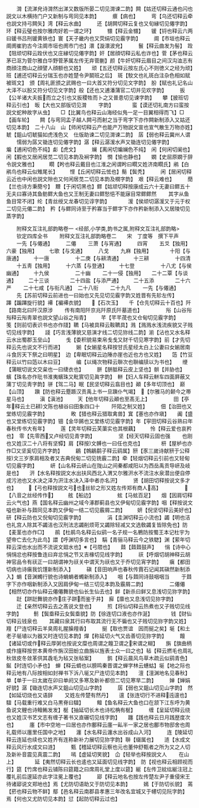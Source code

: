 <!-- { "loadSidebar": true } -->
　　潸【流涕皃诗潸然出涕又数版所晏二切见潸谏二韵】闗【姑还切释云通也闪也説文以木横持门户又新制与弯同见本韵】　　　癏【病也】　　　弯【乌还切释云牵也説文持弓闗矢】湾【释云水曲】　　　还【胡闗切释云复也又旬縁切见僊字韵】　　　环【释云璧也按尔雅肉好若一谓之环】　　　镮【释云金镮】　　锾【锊也释云六两曰锾书吕刑锾黄铁也】寰【天子畿内也又荧绢切见霰字韵】　　　阛【市垣也释云阛阓崔豹古今注阛市垣也阓市门也】澴【漩澴波皃】　　　鬟【释云曲发为髻】　跧【阻顽切释云跧伏也又庄縁切见僊字韵】奸【居顔切释云私也诈也】菅【茅也释云茅已沤为菅尔雅白华野菅茅属左传无弃菅蒯】颜【牛奸切释云眉目之间汉沟洫志有商顔注商山之顔譬人顔额也又姓】　　顽【五还切释云按左氏心不则徳义之经为顽】　班【逋还切释云分瑞玉也亦姓楚令尹鬬班之后】　斑【駮文也礼斑白注杂色相如赋被斑文】　颁【周礼匪颁之武赐也一曰大首又符分切见文字韵】　朌【赋也礼记名山大泽不以朌又符分切见文字韵】般【还也又逋潘蒲官二切并见欢字韵】　　　扳【公羊诸大夫扳而立之引也又扳稷牲而卜之又普患切见谏字韵】　　攀【披班切释云引也】　昄【大也又部版切见潸
　　字韵】　　　　蛮【谟还切礼南方曰蛮按説文蛇种故字从虫】　　□【比翼鸟也释云山海经似鳬一足一目翼相得而飞】□【画车轮】　　闗【与弯同孟子越人闗弓而射之当于弯字下亦作闗新制添入又姑还切见本韵】　二十八山　山【师闲切释云产也能产万物説文宣也宣气散生万物亦姓】　　　虦【鉏山切虦猫如虎浅色又　仕版助谏二切见潸谏二韵】　孱【弱也释云冀州人谓
　　懦弱为孱又锄连切见僊字韵】潺【释云潺湲水声又锄连切见僊字韵】　　　　斒【逋闲切色不纯】虨【虎文】　　　斓【离闲切斒斓色不纯】　闲【何闲切阑也】　　闲【腵也又居闲居苋二切见本韵及裥字韵】　憪【愉也静也】　　嫺【史屈原嫺于辞令説文雅也】
　　瞯【盻也释云戴目也江淮之闲谓盻曰瞯又姓济南瞯氏】鹇【白鹇鸟也释云似雉尾长】
　　悭【丘闲切释云恡也】鬜【鬓秃】　　　闲【居闲切释云近也中闲也説文隙也又何闲居苋二切见本韵及橌字韵】　艰【释云难也】　　　蕑【兰也诗方秉蕑兮】　黫【于闲切黑也】鳏【姑顽切释按康成云六十无妻曰鳏五十无夫曰寡诗其鱼鲂鳏大鱼也又王制无妻曰鳏愁悒不能寐目常鳏鳏然
　　其字从鱼鱼目常不闭】纶【青丝绶又龙春切见谆字韵】　　　　湲【侯顽切潺湲又于元于权二切见元僊二韵】　矜【与鳏同诗至于矜寡当于鳏字下亦作矜新制添入又居陵切见蒸字韵】

　　附释文互注礼部韵略卷一
<经部,小学类,韵书之属,附释文互注礼部韵略>
　　钦定四库全书
　　附释文互注礼部韵略卷二　　宋　丁度等　撰下平声
　　一先【与僊通】　　　二僊
　　三萧【与宵通】　　　四宵
　　五爻【独用】　　　　六豪【独用】
　　七歌【与戈通】　　　八戈
　　九麻【独用】　　　　十阳【与唐通】
　　十一唐　　　　　十二庚【与耕清通】
　　十三耕　　　　　十四清
　　十五靑【独用】　　　十六蒸【与登通】
　　十七登　　　　　十八尤【与侯幽通】
　　十九侯　　　　　二十幽
　　二十一侵【独用】　　二十二覃【与谈通】
　　二十三谈　　　　二十四盐【与添严通】
　　二十五添　　　　二十六严
　　二十七咸【与衔凡通】　二十八衔
　　二十九凡
　　一先【与僊通】
　　先【苏前切释云前进也一曰始也又先见切见霰字韵又姓晋有先轸左传】　　　　蹮【蹁蹮旋行貌】褼【褊褼衣貌】　　【石次玉】　　千【仓先切释云十百也】阡【路南北曰阡汉原涉
　　传有南阳阡京兆阡原氏阡墓道也】　　　　　谸【山谷谸谸释云谸靑翠也説文望山谷之谸青】
　　芊【芊芊荗也又仓甸切见霰字韵】　　　　笺【则前切表识书也亦作牋】韀【马被具释云鞍韀具】溅【溅溅水浅流疾貌又子贱切见线字韵】　　諓【巧言浅薄貌又慈演才线二切见狝线二韵】湔【沾也又水名释云水出蜀郡玉垒山】　　　戋【委积貌易束帛戋戋又财千切见寒字韵】前【才先切释云先也说文不行而进】　　　媊【女媊星名释按甘氏星经太白上公妻曰女媊居南斗食厉天下祭之曰明星】　边【卑眠切释云边陲亦崖也近也方也又姓】　　笾【竹豆释云以竹曰笾以木曰豆】　　　编【以绳次物释云聨次也聨编牍以为书也】　　缏【蒲眠切说文交枲也一曰緁衣也】　　　胼【胼胝释云皮上坚也】骿【并胁也】　　蠙【珠名亦作玭书淮夷蠙珠又毗賔切见眞字韵】　軿【妇人车释云軿车四面屛蔽又蒲丁切见靑字韵】骈【驾二马】眠【民坚切释云翕目也】顚【多年切顶也】　巅【山顶】　　蹎【防也释云蹷踬汉贡禹上书一旦蹎仆气竭】　【尔雅马的颡今之帯星马也】　　　滇【滇池】
　　天【他年切释云顚也至髙无上】　　　　　田【亭年释云土已耕文陈也植谷曰田象四口十
　　阡陌之制又姓】　　　佃【治田也又堂练切见霰字韵】　　　　　畋【猎也释云猎取禽兽】窴【塞也亦作塡】　　阗【盛也又堂练切见霰字韵】钿【金华餙也又堂练切见霰字韵】年【寜田切释云谷熟曰年春秋传书大有年】　　　莲【灵年切释云芙蕖实也其根藕】
　　怜【释云爱也哀矜也】　零【先零西又卢经切见青字韵】　　　　　坚【经天切释云固也强
　　也刚也又姓汉二十八将有坚镡】肩【释按文髆也一曰任也克也】　　　　枅【屋栌也亦作□又坚奚切见齐字韵】　　　鵳【鶙鵳鹬子释云鹞属】豜【豕三嵗诗献豜于公释按文三岁豕肩相及者又吉典倪甸二切见铣霰二韵】牵【轻烟切释云引前也又轻甸切见霰字韵】　　　岍【山名释云岍山在陇山之间秦都咸阳以为西岳禹贡导岍及岐是也】　　汧【水名释按説文水出扶风西北入渭又尔雅汧水不流注水泉潜出便自停成污池也又水决之泽为汧注水决入泽中者亦名汧】　　　贤【胡田切释按说文多才也】
　　【弓也释按説文弓也丝轸之形又姓左传郑有商人高】　　　　　【八音之丝经传作】
　　舷【船边】　　　　　蚿【马蚿百足】　　烟【因肩切释云火气也】燕【国名释云幽州之域今涿郡蓟县也又伊甸切见霰字韵】咽【释按说文嗌也新补与鼘同见本韵又伊甸一结二切见霰屑二韵】
　　妍【倪坚切释云美好也】　研【释云防也又倪甸切见霰字韵】　　　　　涓【圭渊切释云小流也】蠲【明也洁也礼宫人除其不蠲洁也汉刑法志蠲削烦苛又蠲除轻减又文选敎蠲复皆除免也】防【麦茎也亦作□】　　鹃【杜鹃鸟名释云似鹞一名子规一名鷤防按蜀王本记杜宇为望帝亡去化为此鸟】譞【呼渊切多言也】　駽【青骊马释云今之铁騘】渊【萦年切释云深也水出而不流说文廻水也】【弓隈也】　　鼘【鼘鼘鼓声】　　悁【诗中心悁悁忿也释按鲁连曰弃忿悁之节又吉椽切见线字韵】　　　祆【呼烟切胡神释云胡神官品令有祆正一曰胡谓神为祆关中谓天为祆也又于乔切见宵字韵】　　瘨【都田切病也诗瘨我饥馑新制添入】　　　磌【音田响声也春秋传霣石记闻其磌然新制添入】蜎【音渊蠋行貌也诗蜎蜎者蠋新制添入】　　咽【与鼘同诗鼓咽咽当
　　于鼘字下亦作咽新制添入又因肩伊甸一结三切见本韵及霰屑二韵】　　　　　二僊僊【相然切亦作仙释云僊僊舞貌也仙长生仙去也】鲜【新杀曰鲜又息浅切见狝字韵】
　　跹【跰跹舞貌亦作庄子跰而鉴于井】　廯【廪也又息浅切见狝字韵】
　　迁【亲然切释云去之髙说文登也】　　　煎【将仙切释云热煮也又子贱切见线字韵】
　　鬋【鬓埀释云女鬓埀貌】防【徐连切口液也亦作涎】　　　　钱【财仙切释云钱泉也
　　其藏曰泉其行曰布取其流行无不徧也又子贱切见狝字韵又姓】　　　　羶【尸连切释云羊臭周礼腥臊羶香】　　　挻【取也贾谊　因而挻之矣】埏【和土老子埏埴以为器又时连切见本韵】燀【称延切火气又齿善切见狝字韵】　　　饘【诸延切或作释云厚粥也按说文糜也周谓之饘卫谓之宋谓之糊】　　旃【旗曲柄或作旜释按世本黄帝作旃汉田蚡立曲旃以旌表士众一曰之也】毡【释云撚毛也周礼秋敛皮冬敛革供其毳毛为毡又张毡案】　　　鹯【释云晨风鸟草木疏云似鹞青色】　　　鋋【时连切小矛也】　蝉【释云蜩也以膀鸣秦晋谓之蝉字林云蟪蛄】埏【地之际也释云地有八际按相如封禅书下泝八埏又尸连切见本韵】　　澶【澶渊地名见春秋】单【单于一曰太嵗在卯曰单阏又多寒及新补都但二切见寒旱二韵】　　　婵【婵娟好貌】潺【锄连切水声又鉏山切见山字韵】　　　孱【弱也又鉏山切见山字韵】　然【如延切烧也又语辞
　　又姓左传楚有然丹】　　邅【张连切行不进释迍邅也】　　　　驙【马载重行难又白马黒脊曰驙】　　　鳣【鱼名释云大鱼也口在颔下江东呼为黄鱼说文鲤也诗鳣鲔发发】梴【抽延切长木也诗松桷有梴】　　　缠【呈延切释云绕也又姓汉书艺文志有缠子著书又直碾切见线字韵】　　躔【践也释云日月践歴度次也】　　　廛【市中空地一曰居也亦作鄽释云廛一畆半一家之居也鄽市物邸舍也周礼载师以廛里任国中之地】　　瀍【水名释云瀍水出谷成山入河】　　　连【陵延切释云连延也续也又姓齐有连称新补力展切见狝字韵】聨【缀属也】　　涟【水成文释云风行水成文曰涟】　　　甄【稽延切释云察也元也董仲舒甄者之所为又之人切及新补音震见真震二韵】　　嘕【虚延切笑貌】　仚【轻举也释按説文人
　　在山上】　　　　延【夷然切释云长也逺也又延面切见线字韵】　防【视也释云相顾视而行】筵【竹席也释云铺陈曰筵籍之曰席周礼堂上度以筵】綖【左传卫紞纮綖注冠上覆礼前后邃延亦此字注冕上覆也】　　　郔【释云地名也按左传楚左尹子重侵宋王待诸郔说文郑地也】焉【尤防切语助又于防切见本韵】　　　嫣【于防切长貌】　蔫【菸也释云物不鲜】鄢【邑名释云南郡县孝惠三年改名宜城又于幰切见阮字韵】　　　焉【何也又尤防切见本韵】愆【起防切释云过也】
